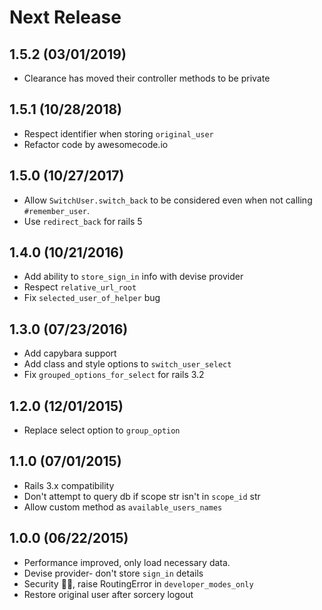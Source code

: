 # Next Release

## 1.5.2 (03/01/2019)

* Clearance has moved their controller methods to be private

## 1.5.1 (10/28/2018)

* Respect identifier when storing `original_user`
* Refactor code by awesomecode.io

## 1.5.0 (10/27/2017)

* Allow `SwitchUser.switch_back` to be considered even when not calling `#remember_user`.
* Use `redirect_back` for rails 5

## 1.4.0 (10/21/2016)

* Add ability to `store_sign_in` info with devise provider
* Respect `relative_url_root`
* Fix `selected_user_of_helper` bug

## 1.3.0 (07/23/2016)

* Add capybara support
* Add class and style options to `switch_user_select`
* Fix `grouped_options_for_select` for rails 3.2

## 1.2.0 (12/01/2015)

* Replace select option to `group_option`

## 1.1.0 (07/01/2015)

* Rails 3.x compatibility
* Don't attempt to query db if scope str isn't in `scope_id` str
* Allow custom method as `available_users_names`

## 1.0.0 (06/22/2015)

* Performance improved, only load necessary data.
* Devise provider- don't store `sign_in` details
* Security :guardsman:, raise RoutingError in `developer_modes_only`
* Restore original user after sorcery logout
